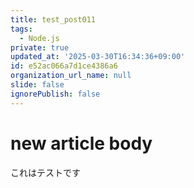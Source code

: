 ```yaml
---
title: test_post011
tags:
  - Node.js
private: true
updated_at: '2025-03-30T16:34:36+09:00'
id: e52ac066a7d1ce4386a6
organization_url_name: null
slide: false
ignorePublish: false
---
```

# new article body
これはテストです
